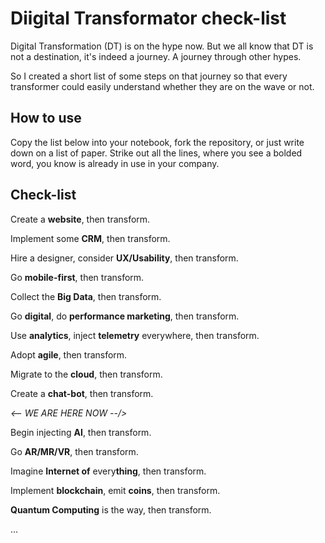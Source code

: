 # Diigital Transformator check-list
Digital Transformation (DT) is on the hype now. But we all know that DT is not a destination, it's indeed a journey. A journey through other hypes.

So I created a short list of some steps on that journey so that every transformer could easily understand whether they are on the wave or not.

## How to use
Copy the list below into your notebook, fork the repository, or just write down on a list of paper. Strike out all the lines, where you see a bolded word, you know is already in use in your company.


## Check-list
Create a **website**, then transform.

Implement some **CRM**, then transform.

Hire a designer, consider **UX/Usability**, then transform.

Go **mobile-first**, then transform.

Collect the **Big Data**, then transform.

Go **digital**, do **performance marketing**, then transform.

Use **analytics**, inject **telemetry** everywhere, then transform.

Adopt **agile**, then transform.

Migrate to the **cloud**, then transform.

Create a **chat-bot**, then transform.

_<-- WE ARE HERE NOW --/>_

Begin injecting **AI**, then transform.

Go **AR/MR/VR**, then transform.

Imagine **Internet of** every**thing**, then transform.

Implement **blockchain**, emit **coins**, then transform. 

**Quantum Computing** is the way, then transform.

…

